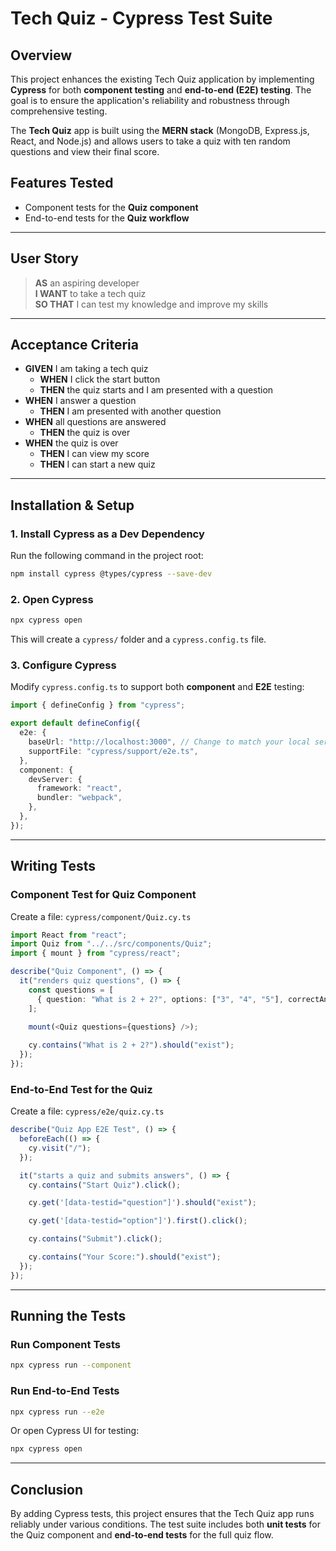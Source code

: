 # Tech Quiz - Cypress Test Suite

## Overview
This project enhances the existing Tech Quiz application by implementing **Cypress** for both **component testing** and **end-to-end (E2E) testing**. The goal is to ensure the application's reliability and robustness through comprehensive testing.

The **Tech Quiz** app is built using the **MERN stack** (MongoDB, Express.js, React, and Node.js) and allows users to take a quiz with ten random questions and view their final score.

## Features Tested
- Component tests for the **Quiz component**
- End-to-end tests for the **Quiz workflow**

---

## User Story
> **AS** an aspiring developer  
> **I WANT** to take a tech quiz  
> **SO THAT** I can test my knowledge and improve my skills  

---

## Acceptance Criteria
- **GIVEN** I am taking a tech quiz
  - **WHEN** I click the start button
  - **THEN** the quiz starts and I am presented with a question
- **WHEN** I answer a question
  - **THEN** I am presented with another question
- **WHEN** all questions are answered
  - **THEN** the quiz is over
- **WHEN** the quiz is over
  - **THEN** I can view my score
  - **THEN** I can start a new quiz

---

## Installation & Setup

### **1. Install Cypress as a Dev Dependency**
Run the following command in the project root:
```sh
npm install cypress @types/cypress --save-dev
```

### **2. Open Cypress**
```sh
npx cypress open
```
This will create a `cypress/` folder and a `cypress.config.ts` file.

### **3. Configure Cypress**
Modify `cypress.config.ts` to support both **component** and **E2E** testing:
```ts
import { defineConfig } from "cypress";

export default defineConfig({
  e2e: {
    baseUrl: "http://localhost:3000", // Change to match your local server
    supportFile: "cypress/support/e2e.ts",
  },
  component: {
    devServer: {
      framework: "react",
      bundler: "webpack",
    },
  },
});
```

---

## Writing Tests

### **Component Test for Quiz Component**
Create a file: `cypress/component/Quiz.cy.ts`

```ts
import React from "react";
import Quiz from "../../src/components/Quiz";
import { mount } from "cypress/react";

describe("Quiz Component", () => {
  it("renders quiz questions", () => {
    const questions = [
      { question: "What is 2 + 2?", options: ["3", "4", "5"], correctAnswer: "4" },
    ];
    
    mount(<Quiz questions={questions} />);

    cy.contains("What is 2 + 2?").should("exist");
  });
});
```

### **End-to-End Test for the Quiz**
Create a file: `cypress/e2e/quiz.cy.ts`

```ts
describe("Quiz App E2E Test", () => {
  beforeEach(() => {
    cy.visit("/");
  });

  it("starts a quiz and submits answers", () => {
    cy.contains("Start Quiz").click();

    cy.get('[data-testid="question"]').should("exist");

    cy.get('[data-testid="option"]').first().click();

    cy.contains("Submit").click();

    cy.contains("Your Score:").should("exist");
  });
});
```

---

## Running the Tests

### **Run Component Tests**
```sh
npx cypress run --component
```

### **Run End-to-End Tests**
```sh
npx cypress run --e2e
```

Or open Cypress UI for testing:
```sh
npx cypress open
```

---

## Conclusion
By adding Cypress tests, this project ensures that the Tech Quiz app runs reliably under various conditions. The test suite includes both **unit tests** for the Quiz component and **end-to-end tests** for the full quiz flow.

